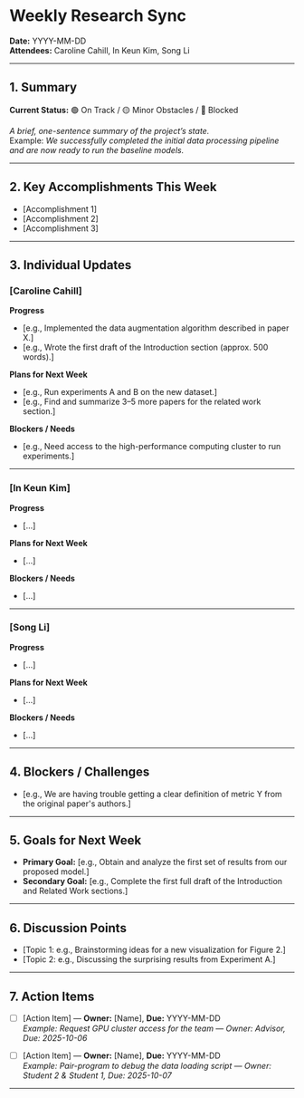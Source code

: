 # Weekly Research Sync  
**Date:** YYYY-MM-DD  
**Attendees:** Caroline Cahill, In Keun Kim, Song Li  

---

## 1. Summary
**Current Status:** 🟢 On Track / 🟡 Minor Obstacles / 🔴 Blocked  

*A brief, one-sentence summary of the project’s state.*  
Example: *We successfully completed the initial data processing pipeline and are now ready to run the baseline models.*

---

## 2. Key Accomplishments This Week
- [Accomplishment 1]  
- [Accomplishment 2]  
- [Accomplishment 3]  

---

## 3. Individual Updates

### [Caroline Cahill]  
**Progress**  
- [e.g., Implemented the data augmentation algorithm described in paper X.]  
- [e.g., Wrote the first draft of the Introduction section (approx. 500 words).]  

**Plans for Next Week**  
- [e.g., Run experiments A and B on the new dataset.]  
- [e.g., Find and summarize 3–5 more papers for the related work section.]  

**Blockers / Needs**  
- [e.g., Need access to the high-performance computing cluster to run experiments.]

---


### [In Keun Kim]
**Progress**  
- [...]  

**Plans for Next Week**  
- [...]  

**Blockers / Needs**  
- [...]  


---

### [Song Li]  
**Progress**  
- [...]  

**Plans for Next Week**  
- [...]  

**Blockers / Needs**  
- [...]  

---

## 4. Blockers / Challenges 
- [e.g., We are having trouble getting a clear definition of metric Y from the original paper's authors.]  

---

## 5. Goals for Next Week
- **Primary Goal:** [e.g., Obtain and analyze the first set of results from our proposed model.]  
- **Secondary Goal:** [e.g., Complete the first full draft of the Introduction and Related Work sections.]  

---

## 6. Discussion Points
- [Topic 1: e.g., Brainstorming ideas for a new visualization for Figure 2.]  
- [Topic 2: e.g., Discussing the surprising results from Experiment A.]   

---

## 7. Action Items
- [ ] [Action Item] — **Owner:** [Name], **Due:** YYYY-MM-DD  
  *Example: Request GPU cluster access for the team — Owner: Advisor, Due: 2025-10-06*  

- [ ] [Action Item] — **Owner:** [Name], **Due:** YYYY-MM-DD  
  *Example: Pair-program to debug the data loading script — Owner: Student 2 & Student 1, Due: 2025-10-07*  

---
